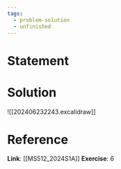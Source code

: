 ```yaml
---
tags:
  - problem-solution
  - unfinished
---
```

# Statement 


# Solution
![[202406232243.excalidraw]]

# Reference
**Link**: [[MS512_2024S1A]]
**Exercise**: 6
